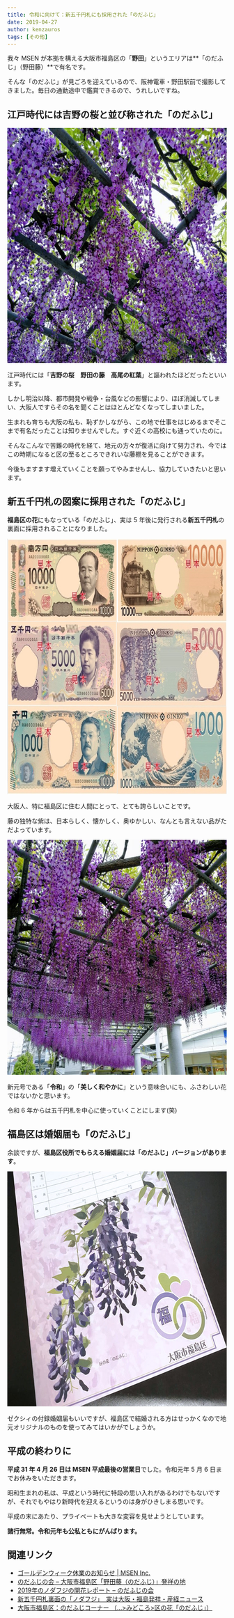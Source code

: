 ```yaml
---
title: 令和に向けて：新五千円札にも採用された「のだふじ」
date: 2019-04-27
author: kenzauros
tags: [その他]
---
```


我々 MSEN が本拠を構える大阪市福島区の「**野田**」というエリアは**「のだふじ」（野田藤）**で有名です。

そんな「のだふじ」が見ごろを迎えているので、阪神電車・野田駅前で撮影してきました。毎日の通勤途中で鑑賞できるので、うれしいですね。


## 江戸時代には吉野の桜と並び称された「のだふじ」

<a href="images/nodafuji-2019-1.jpg"><img src="images/nodafuji-2019-1.jpg" alt="満開の野田藤" width="720" height="540" class="aligncenter size-full wp-image-9697" /></a>

江戸時代には「**吉野の桜　野田の藤　高尾の紅葉**」と謳われたほどだったといいます。

しかし明治以降、都市開発や戦争・台風などの影響により、ほぼ消滅してしまい、大阪人ですらその名を聞くことはほとんどなくなってしまいました。

生まれも育ちも大阪の私も、恥ずかしながら、この地で仕事をはじめるまでそこまで有名だったことは知りませんでした。すぐ近くの高校にも通っていたのに。

そんなこんなで苦難の時代を経て、地元の方々が復活に向けて努力され、今ではこの時期になると区の至るところできれいな藤棚を見ることができます。

今後もますます増えていくことを願ってやみませんし、協力していきたいと思います。


## 新五千円札の図案に採用された「のだふじ」

**福島区の花**にもなっている「のだふじ」、実は 5 年後に発行される**新五千円札**の裏面に採用されることになりました。

<a href="images/nodafuji-2019-2.png"><img src="images/nodafuji-2019-2.png" alt="新五千円札の裏面に野田藤" width="796" height="587" class="aligncenter size-full wp-image-9696" /></a>

大阪人、特に福島区に住む人間にとって、とても誇らしいことです。

藤の独特な紫は、日本らしく、懐かしく、奥ゆかしい、なんとも言えない品がただよっています。

<a href="images/nodafuji-2019-3.jpg"><img src="images/nodafuji-2019-3.jpg" alt="満開の野田藤" width="720" height="540" class="aligncenter size-full wp-image-9700" /></a>

新元号である「**令和**」の「**美しく和やかに**」という意味合いにも、ふさわしい花ではないかと思います。

令和 6 年からは五千円札を中心に使っていくことにします(笑)


## 福島区は婚姻届も「のだふじ」

余談ですが、**福島区役所でもらえる婚姻届には「のだふじ」バージョンがあります**。

<a href="images/nodafuji-2019-4.jpg"><img src="images/nodafuji-2019-4.jpg" alt="福島区オリジナル婚姻届「のだふじ」" width="720" height="540" class="aligncenter size-full wp-image-9712" /></a>

ゼクシィの付録婚姻届もいいですが、福島区で結婚される方はせっかくなので地元オリジナルのものを使ってみてはいかがでしょうか。


## 平成の終わりに

**平成 31 年 4 月 26 日は MSEN 平成最後の営業日**でした。令和元年 5 月 6 日までお休みをいただきます。

昭和生まれの私は、平成という時代に特段の思い入れがあるわけでもないですが、それでもやはり新時代を迎えるというのは身がひきしまる思いです。

平成の末にあたり、プライベートも大きな変容を見せようとしています。

**諸行無常。令和元年も公私ともにがんばります。**


## 関連リンク

- [ゴールデンウィーク休業のお知らせ | MSEN Inc.](https://msen.jp/gw-2019/)
- [のだふじの会 – 大阪市福島区「野田藤（のだふじ）」発祥の地](http://nodafuji.com/)
- [2019年のノダフジの開花レポート – のだふじの会](http://nodafuji.com/2019/04/16/2019%e5%b9%b4%e3%81%ae%e3%83%8e%e3%83%80%e3%83%95%e3%82%b8%e3%81%ae%e9%96%8b%e8%8a%b1%e3%83%ac%e3%83%9d%e3%83%bc%e3%83%88-2/)
- [新五千円札裏面の「ノダフジ」　実は大阪・福島発祥 - 産経ニュース](https://www.sankei.com/life/news/190426/lif1904260018-n1.html)
- [大阪市福島区：のだふじコーナー （…>みどころ>区の花「のだふじ」）](https://www.city.osaka.lg.jp/fukushima/page/0000194121.html)